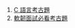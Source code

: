 1. [C 語言考古題](https://hackmd.io/@JJJJJJ/Sk4s24gIT)
2. [軟韌面試必看考古題](https://hackmd.io/@g9tdU4gDSTiEZrerd0g7-w/SyCXEfsSE?type=view)
